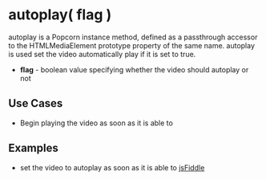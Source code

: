 # autoplay( flag ) #

autoplay is a Popcorn instance method, defined as a passthrough accessor to the HTMLMediaElement prototype property of the same name.  autoplay is used set the video automatically play if it is set to true.

* **flag** - boolean value specifying whether the video should autoplay or not

## Use Cases ##

* Begin playing the video as soon as it is able to

## Examples ##

* set the video to autoplay as soon as it is able to [jsFiddle](http://jsfiddle.net/popcornjs/b7C8C/)
